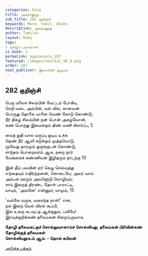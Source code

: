 ```yaml
---
categories: blog
title: அகநானூறு
sub_title: 282 குறிஞ்சி
keywords: More, Tamil, Books
description: அகநானூறு
author: Tamilan
layout: Ruby
tags:
- தமிழ்ப் புலவர்கள்
is_book: 1
permalink: agananooru_287
featured: /images/noolkal_96_6.png
order: 287
nool_publiser: இசையினி குழுமம்
---
```



## 282 குறிஞ்சி

பெரு மலைச் சிலம்பின் வேட்டம் போகிய,  
செறி மடை அம்பின், வல் வில், கானவன்  
பொருது தொலை யானை வெண் கோடு கொண்டு,  
நீர் திகழ் சிலம்பின் நன் பொன் அகழ்வோன்,  
கண் பொருது இமைக்கும் திண் மணி கிளர்ப்ப, 5

வைந் நுதி வால மருப்பு ஒடிய உக்க  
தெண் நீர் ஆலி கடுக்கும் முத்தமொடு,  
மூவேறு தாரமும் ஒருங்குடன் கொண்டு,  
சாந்தம் பொறைமரம் ஆக, நறை நார்  
வேங்கைக் கண்ணியன் இழிதரும் நாடற்கு 10

இன் தீம் பலவின் ஏர் கெழு செல்வத்து  
எந்தையும் எதிர்ந்தனன், கொடையே; அலர் வாய்  
அம்பல் ஊரும் அவனொடு மொழியும்;  
சாய் இறைத் திரண்ட தோள் பாராட்டி,  
யாயும், 'அவனே' என்னும்; யாமும், 15

'வல்லே வருக, வரைந்த நாள்!' என,  
நல் இறை மெல் விரல் கூப்பி,  
இல் உறை கடவுட்கு ஆக்குதும், பலியே!  
இரவுக்குறிக்கண் தலைமகன் சிறைப்புறமாக,

**தோழி தலைமகட்குச் சொல்லுவாளாய்ச் சொல்லியது; தலைமகன் பிரிவின்கண் தோழிக்குத் தலைமகள்  
சொல்லியதூஉம் ஆம். - தொல் கபிலன்**

[அடுத்த பக்கம்](agananooru_288)